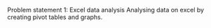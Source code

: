 Problem statement 1: Excel data analysis
Analysing data on excel by creating pivot tables and graphs.
